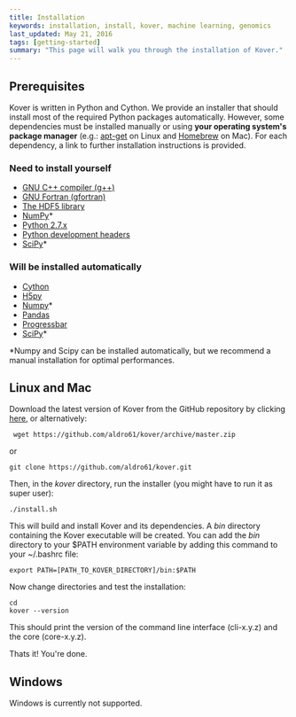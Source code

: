 ```yaml
---
title: Installation
keywords: installation, install, kover, machine learning, genomics
last_updated: May 21, 2016
tags: [getting-started]
summary: "This page will walk you through the installation of Kover."
---
```


## Prerequisites
 
Kover is written in Python and Cython. We provide an installer that should install most of the required Python packages 
automatically. However, some dependencies must be installed manually or using **your operating system's 
package manager** (e.g.: [apt-get](http://linux.die.net/man/8/apt-get) on Linux and [Homebrew](http://brew.sh/) on Mac).
For each dependency, a link to further installation instructions is provided.

### Need to install yourself

* [GNU C++ compiler (g++)](https://gcc.gnu.org/)
* [GNU Fortran (gfortran)](https://gcc.gnu.org/wiki/GFortran)
* [The HDF5 library](https://www.hdfgroup.org/HDF5/release/obtain5.html)
* [NumPy](http://docs.scipy.org/doc/numpy/user/install.html)*
* [Python 2.7.x](https://www.python.org/download/releases/2.7/)
* [Python development headers](https://docs.python.org/2/c-api/intro.html)
* [SciPy](https://github.com/scipy/scipy/releases)*

### Will be installed automatically

* [Cython](http://docs.cython.org/src/quickstart/install.html)
* [H5py](http://docs.h5py.org/en/latest/build.html)
* [Numpy](http://docs.scipy.org/doc/numpy/user/install.html)*
* [Pandas](http://pandas.pydata.org/pandas-docs/stable/install.html#installing-pandas)
* [Progressbar](https://pypi.python.org/pypi/progressbar)
* [SciPy](https://github.com/scipy/scipy/releases)*

*Numpy and Scipy can be installed automatically, but we recommend a manual installation for optimal performances.


## Linux and Mac

Download the latest version of Kover from the GitHub repository by clicking [here](https://github.com/aldro61/kover/archive/master.zip), or alternatively:

```
 wget https://github.com/aldro61/kover/archive/master.zip
```

or

```
git clone https://github.com/aldro61/kover.git
```

Then, in the *kover* directory, run the installer (you might have to run it as super user):

```
./install.sh
```

This will build and install Kover and its dependencies. A *bin* directory containing the Kover executable will be created.
You can add the *bin* directory to your $PATH environment variable by adding this command to your ~/.bashrc file:

```
export PATH=[PATH_TO_KOVER_DIRECTORY]/bin:$PATH
```

Now change directories and test the installation:

```
cd
kover --version
```

This should print the version of the command line interface (cli-x.y.z) and the core (core-x.y.z).

Thats it! You're done.

## Windows

Windows is currently not supported.
